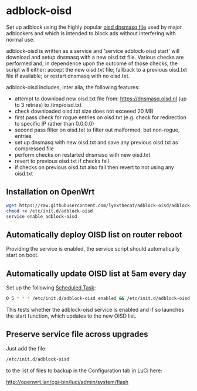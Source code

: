 # adblock-oisd
Set up adblock using the highly popular [oisd dnsmasq file](https://oisd.nl/) used by major adblockers and which is intended to block ads without interfering with normal use. 

adblock-oisd is written as a service and 'service adblock-oisd start' will download and setup dnsmasq with a new oisd.txt file. Various checks are performed and, in dependence upon the outcome of those checks, the script will either: accept the new oisd.txt file; fallback to a previous oisd.txt file if available; or restart dnsmasq with no oisd.txt.

adblock-oisd includes, inter alia, the following features:

- attempt to download new oisd.txt file from: https://dnsmasq.oisd.nl (up to 3 retries) to /tmp/oisd.txt
- check downloaded oisd.txt size does not exceeed 20 MB
- first pass check for rogue entries on oisd.txt (e.g. check for redirection to specific IP rather than 0.0.0.0)
- second pass filter on oisd.txt to filter out malformed, but non-rogue, entries
- set up dnsmasq with new oisd.txt and save any previous oisd.txt as compressed file
- perform checks on restarted dnsmasq with new oisd.txt
- revert to previous oisd.txt if checks fail
- if checks on previous oisd.txt also fail then revert to not using any oisd.txt

## Installation on OpenWrt

```bash
wget https://raw.githubusercontent.com/lynxthecat/adblock-oisd/adblock-oisd -O /etc/init.d/adblock-oisd
chmod +x /etc/init.d/adblock-oisd
service enable adblock-oisd
```

## Automatically deploy OISD list on router reboot

Providing the service is enabled, the service script should automatically start on boot. 

## Automatically update OISD list at 5am every day

Set up the following [Scheduled Task](https://openwrt.org/docs/guide-user/base-system/cron):

```bash
0 5 * * * /etc/init.d/adblock-oisd enabled && /etc/init.d/adblock-oisd start
```
This tests whether the adblock-oisd service is enabled and if so launches the start function, which updates to the new OISD list. 

## Preserve service file across upgrades

Just add the file:

```bash
/etc/init.d/adblock-oisd
```

to the list of files to backup in the Configuration tab in LuCi here:

http://openwrt.lan/cgi-bin/luci/admin/system/flash
